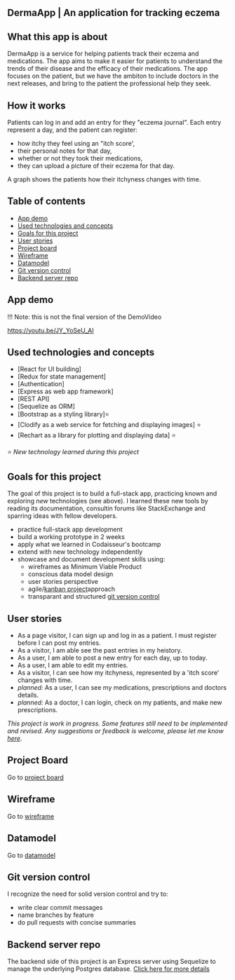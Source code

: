 ## DermaApp | An application for tracking eczema 

## What this app is about

<!--- [Find out here for a working version](https://XXXX.netlify.app/) he app is not deployed at the moment-->

DermaApp is a service for helping patients track their eczema and medications. The app aims to make it easier for patients to understand the trends of their disease and the efficacy of their medications. The app focuses on the patient, but we have the ambiton to include doctors in the next releases, and bring to the patient the professional help they seek.

## How it works

Patients can log in and add an entry for they "eczema journal". Each entry represent a day, and the patient can register: 

- how itchy they feel using an "itch score',
- their personal notes for that day,
- whether or not they took their medications,
- they can upload a picture of their eczema for that day.

A graph shows the patients how their itchyness changes with time.
 
## Table of contents

- [App demo](#App-demo)
- [Used technologies and concepts](#used-technologies-and-concepts)
- [Goals for this project](#goals-for-this-project)
- [User stories](#user-stories)
- [Project board](#project-board)
- [Wireframe](#wireframe)
- [Datamodel](#datamodel)
- [Git version control](#git-version-control)
- [Backend server repo](#backend-server-repo)

## App demo

!!! Note: this is not the final version of the DemoVideo

https://youtu.be/JY_YoSeU_AI

## Used technologies and concepts

<!--👀👇 **Click links to see code samples in this project** 👇👀 -->

- [React for UI building]
- [Redux for state management]
- [Authentication]
- [Express as web app framework]
- [REST API]
- [Sequelize as ORM]
- [Bootstrap as a styling library]⭐
- [Clodify as a web service for fetching and displaying images] ⭐
- [Rechart as a library for plotting and displaying data] ⭐

⭐ _New technology learned during this project_

## Goals for this project

The goal of this project is to build a full-stack app, practicing known and exploring _new_ technologies (see above). I learned these new tools by reading its documentation, consultin forums like StackExchange and sparring ideas with fellow developers.

- practice full-stack app development
- build a working prototype in 2 weeks
- apply what we learned in Codaisseur's bootcamp
- extend with new technology independently
- showcase and document development skills using:
  - wireframes as Minimum Viable Product
  - conscious data model design
  - user stories perspective
  - agile/[kanban project](https://github.com/users/simottardi/projects/2)approach
  - transparant and structured [git version control](#git-version-control)

## User stories

- As a page visitor, I can sign up and log in as a patient. I must register before I can post my entries.
- As a visitor, I am able see the past entries in my heistory.
- As a user, I am able to post a new entry for each day, up to today.
- As a user, I am able to edit my entries.
- As a visitor, I can see how my itchyness, represented by a 'itch score' changes with time.
- _planned:_ As a user, I can see my medications, prescriptions and doctors details.
- _planned:_ As a doctor, I can login, check on my patients, and make new prescriptions.

_This project is work in progress. Some features still need to be implemented and revised. Any suggestions or feedback is welcome, please let me know [here](https://www.linkedin.com/in/simone-gottardi-090872a8/)_.

## Project Board

Go to [project board](https://github.com/users/simottardi/projects/2)

## Wireframe

Go to [wireframe](https://wireframepro.mockflow.com/view/M4ae1812fa9242f62896d0111e410f89f1602506846619#/page/70a42434bb04471da2ecb9e7434ee914)

## Datamodel

Go to [datamodel](https://dbdiagram.io/d/5f843fa13a78976d7b774997)

## Git version control

I recognize the need for solid version control and try to:

- write clear commit messages
- name branches by feature
- do pull requests with concise summaries

## Backend server repo

The backend side of this project is an Express server using Sequelize to manage the underlying Postgres database. [Click here for more details](https://github.com/simottardi/derma-app-back)
